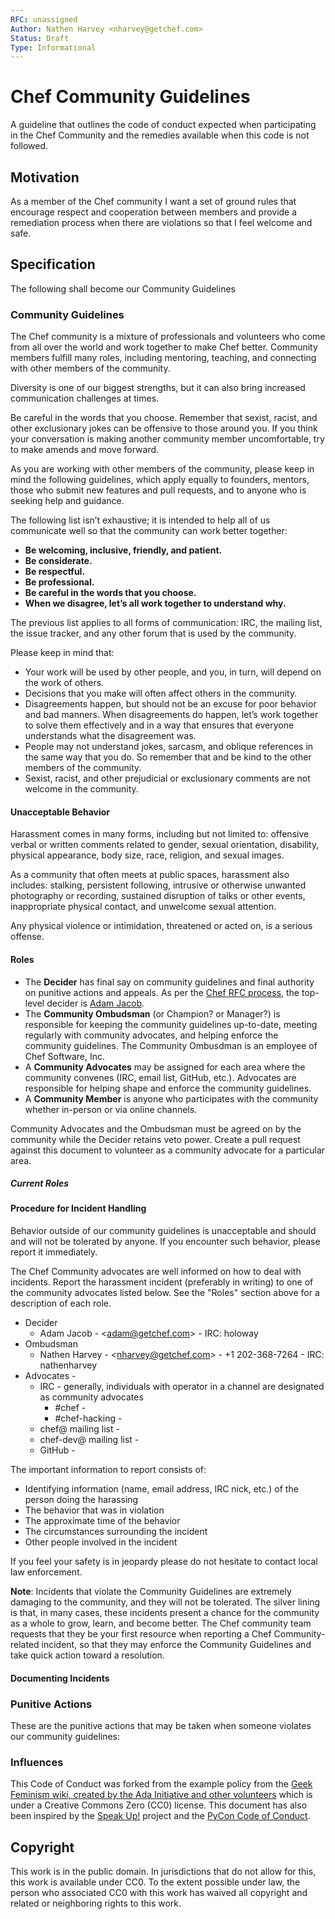 ```yaml
---
RFC: unassigned
Author: Nathen Harvey <nharvey@getchef.com>
Status: Draft
Type: Informational
---
```


# Chef Community Guidelines

A guideline that outlines the code of conduct expected when participating in the Chef Community and the remedies available when this code is not followed.

## Motivation

As a member of the Chef community I want a set of ground rules that encourage respect and cooperation between members and provide a remediation process when there are violations so that I feel welcome and safe.

## Specification

The following shall become our Community Guidelines

### Community Guidelines

The Chef community is a mixture of professionals and volunteers who come from all over the world and work together to make Chef better. Community members fulfill many roles, including mentoring, teaching, and connecting with other members of the community.

Diversity is one of our biggest strengths, but it can also bring increased communication challenges at times.

Be careful in the words that you choose. Remember that sexist, racist, and other exclusionary jokes can be offensive to those around you. If you think your conversation is making another community member uncomfortable, try to make amends and move forward.

As you are working with other members of the community, please keep in mind the following guidelines, which apply equally to founders, mentors, those who submit new features and pull requests, and to anyone who is seeking help and guidance.

The following list isn’t exhaustive; it is intended to help all of us communicate well so that the community can work better together:

* **Be welcoming, inclusive, friendly, and patient.**
* **Be considerate.**
* **Be respectful.**
* **Be professional.**
* **Be careful in the words that you choose.**
* **When we disagree, let’s all work together to understand why.**

The previous list applies to all forms of communication: IRC, the mailing list, the issue tracker, and any other forum that is used by the community.

Please keep in mind that:

* Your work will be used by other people, and you, in turn, will depend on the work of others.
* Decisions that you make will often affect others in the community.
* Disagreements happen, but should not be an excuse for poor behavior and bad manners. When disagreements do happen, let’s work together to solve them effectively and in a way that ensures that everyone understands what the disagreement was.
* People may not understand jokes, sarcasm, and oblique references in the same way that you do. So remember that and be kind to the other members of the community.
* Sexist, racist, and other prejudicial or exclusionary comments are not welcome in the community.

#### Unacceptable Behavior

Harassment comes in many forms, including but not limited to: offensive verbal or written comments related to gender, sexual orientation, disability, physical appearance, body size, race, religion, and sexual images.

As a community that often meets at public spaces, harassment also includes: stalking, persistent following, intrusive or otherwise unwanted photography or recording, sustained disruption of talks or other events, inappropriate physical contact, and unwelcome sexual attention.

Any physical violence or intimidation, threatened or acted on, is a serious offense.

#### Roles

* The **Decider** has final say on community guidelines and final authority on punitive actions and appeals. As per the [Chef RFC process](https://github.com/opscode/chef-rfc/blob/master/rfc000-rfc-process.md), the top-level decider is [Adam Jacob](mailto:adam@getchef.com).
* The **Community Ombudsman** (or Champion? or Manager?) is responsible for keeping the community guidelines up-to-date, meeting regularly with community advocates, and helping enforce the community guidelines.  The Community Ombusdman is an employee of Chef Software, Inc.
* A **Community Advocates** may be assigned for each area where the community convenes (IRC, email list, GitHub, etc.).  Advocates are responsible for helping shape and enforce the community guidelines.
* A **Community Member** is anyone who participates with the community whether in-person or via online channels.

Community Advocates and the Ombudsman must be agreed on by the community while the Decider retains veto power.  Create a pull request against this document to volunteer as a community advocate for a particular area.

##### Current Roles


#### Procedure for Incident Handling

Behavior outside of our community guidelines is unacceptable and should and will not be tolerated by anyone. If you encounter such behavior, please report it immediately.

The Chef Community advocates are well informed on how to deal with incidents. Report the harassment incident (preferably in writing) to one of the community advocates listed below.  See the "Roles" section above for a description of each role.

* Decider
  * Adam Jacob - &lt;[adam@getchef.com](mailto:adam@getchef.com)&gt; - IRC: holoway
* Ombudsman
  * Nathen Harvey - &lt;[nharvey@getchef.com](mailto:nharvey@getchef.com)&gt; - +1 202-368-7264 - IRC: nathenharvey
* Advocates -
  * IRC - generally, individuals with operator in a channel are designated as community advocates
    * \#chef -
    * \#chef-hacking -
  * chef@ mailing list -
  * chef-dev@ mailing list -
  * GitHub -

The important information to report consists of:

* Identifying information (name, email address, IRC nick, etc.) of the person doing the harassing
* The behavior that was in violation
* The approximate time of the behavior
* The circumstances surrounding the incident
* Other people involved in the incident

If you feel your safety is in jeopardy please do not hesitate to contact local law enforcement.

**Note**: Incidents that violate the Community Guidelines are extremely damaging to the community, and they will not be tolerated. The silver lining is that, in many cases, these incidents present a chance for the community as a whole to grow, learn, and become better. The Chef community team requests that they be your first resource when reporting a Chef Community-related incident, so that they may enforce the Community Guidelines and take quick action toward a resolution.

#### Documenting Incidents


### Punitive Actions

These are the punitive actions that may be taken when someone violates our community guidelines:



### Influences

This Code of Conduct was forked from the example policy from the [Geek Feminism wiki, created by the Ada Initiative and other volunteers](http://geekfeminism.wikia.com/wiki/Conference_anti-harassment/Policy) which is under a Creative Commons Zero (CC0) license. This document has also been inspired by the [Speak Up!](http://speakup.io/coc.html) project and the [PyCon Code of Conduct](https://github.com/python/pycon-code-of-conduct).

## Copyright

This work is in the public domain. In jurisdictions that do not allow for this, this work is available under CC0. To the extent possible under law, the person who associated CC0 with this work has waived all copyright and related or neighboring rights to this work.
